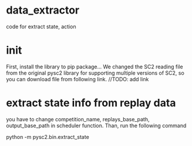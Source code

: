 # data_extractor
code for extract state, action


# init
First, install the library to pip package...
We changed the SC2 reading file from the original pysc2 library for supporting multiple versions of SC2, so you can download file from following link. 
//TODO: add link

# extract state info from replay data
you have to change competition_name, replays_base_path, output_base_path in scheduler function. Than, run the following command

python -m pysc2.bin.extract_state 
